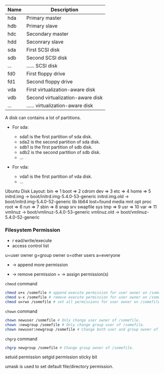 | Name | Description |
|------|-------------|
| hda | Primary master |
| hdb | Primary slave |
| hdc | Secondary master |
| hdd | Seconrary slave |
| sda | First SCSI disk |
| sdb | Second SCSI disk |
| ... | ...... SCSI disk |
| fd0 | First floppy drive |
| fd1 | Second floppy drive |
| vda | First virtualization-aware disk |
| vdb | Second virtualization-aware disk |
| ... | ...... virtualization-aware disk |

A disk can contains a lot of partitions.

- For sda:
    - sda1 is the first partition of sda disk.
    - sda2 is the second partition of sda disk.
    - sdb1 is the first partition of sdb disk.
    - sdb2 is the second partition of sdb disk.
    - ...

- For vda:
    - vda1 is the first partition of vda disk.
    - ...

Ubuntu Disk Layout:
bin => 1
boot => 2
cdrom
dev => 3
etc => 4
home => 5
initrd.img -> boot/initrd.img-5.4.0-53-generic
initrd.img.old -> boot/initrd.img-5.4.0-52-generic
lib
lib64
lost+found
media
mnt
opt
proc
root => 6
run => 7
sbin => 8
snap
srv
swapfile
sys
tmp => 9
usr => 10
var => 11
vmlinuz -> boot/vmlinuz-5.4.0-53-generic
vmlinuz.old -> boot/vmlinuz-5.4.0-52-generic

### Filesystem Permission

- r ead/write/execute
- access control list

u=user owner
g=group owner
o=other users
a=everyone

+ -> append more permission
- -> remove permission
= -> assign permission(s)

`chmod` command
```bash
chmod u+x /somefile # append execute permission for user owner on /somefile.
chmod u-x /somefile # remove execute permission for user owner on /somefile.
chmod u=rwx /somefile # set all permissions for user owner on /somefile.
```

`chown` command
```bash
chown newuser /somefile # Only change user owner of /somefile.
chown :newgroup /somefile # Only change group user of /somefile.
chown newuser:newgroup /somefile # Change both user and group owner of /somefile.
```

`chgrp` command
```bash
chgrp newgroup /somefile # Change group owner of /somefile.
```

setuid permission
setgid permission
sticky bit

umask is used to set default file/directory permission.
